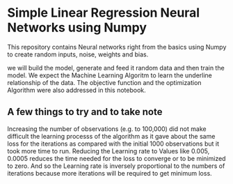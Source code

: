 # Simple Linear Regression Neural Networks using Numpy

This repository contains Neural networks right from the basics using Numpy to create random inputs, noise, weights and bias.
 
we will build the model, generate and feed it random data and then train the model. We expect the Machine Learning Algoritm to learn the underline relationship of the data. The objective function and the optimization Algorithm were also addressed in this notebook.

## A few things to try and to take note
Increasing the number of observations (e.g. to 100,000) did not make difficult the learning processs of the algorithm as it gave about the same loss for the iterations as compared with the initial 1000 observations but it took more time to run.
Reducing the Learning rate to Values like 0.005, 0.0005 reduces the time needed for the loss to converge or to be minimized to zero. And so the Learning rate is inversely proportional to the numbers of iterations because more iterations will be required to get minimum loss.

